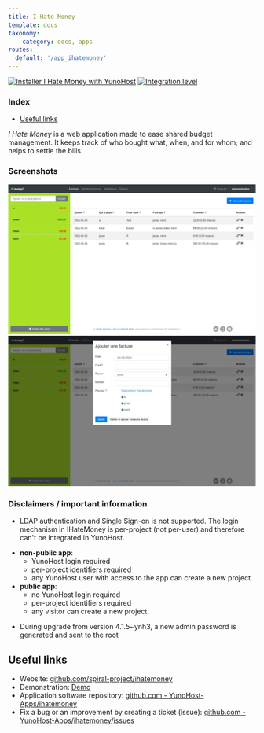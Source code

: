 ```yaml
---
title: I Hate Money
template: docs
taxonomy:
    category: docs, apps
routes:
  default: '/app_ihatemoney'
---
```


[![Installer I Hate Money with YunoHost](https://install-app.yunohost.org/install-with-yunohost.svg)](https://install-app.yunohost.org/?app=ihatemoney) [![Integration level](https://dash.yunohost.org/integration/ihatemoney.svg)](https://dash.yunohost.org/appci/app/ihatemoney)

### Index

- [Useful links](#useful-links)

*I Hate Money* is a web application made to ease shared budget management. It keeps track of who bought what, when, and for whom; and helps to settle the bills.

### Screenshots

![Screenshots I Hate Money](https://github.com/YunoHost-Apps/ihatemoney_ynh/blob/master/doc/screenshots/screenshot_1_global.webp)
![Screenshots I Hate Money](https://github.com/YunoHost-Apps/ihatemoney_ynh/raw/master/doc/screenshots/screenshot_2_new_operation.webp)

### Disclaimers / important information

* LDAP authentication and Single Sign-on is not supported. The login mechanism in IHateMoney is per-project (not per-user) and therefore can't be integrated in YunoHost.

- **non-public app**:
  - YunoHost login required
  - per-project identifiers required
  - any YunoHost user with access to the app can create a new project.
- **public app**:
  - no YunoHost login required
  - per-project identifiers required
  - any visitor can create a new project.

* During upgrade from version 4.1.5~ynh3, a new admin password is generated and sent to the root

## Useful links

+ Website: [github.com/spiral-project/ihatemoney](https://github.com/spiral-project/ihatemoney)
+ Demonstration: [Demo](https://ihatemoney.org/authenticate?project_id=demo)
+ Application software repository: [github.com - YunoHost-Apps/ihatemoney](https://github.com/YunoHost-Apps/ihatemoney_ynh)
+ Fix a bug or an improvement by creating a ticket (issue): [github.com - YunoHost-Apps/ihatemoney/issues](https://github.com/YunoHost-Apps/ihatemoney_ynh/issues)
